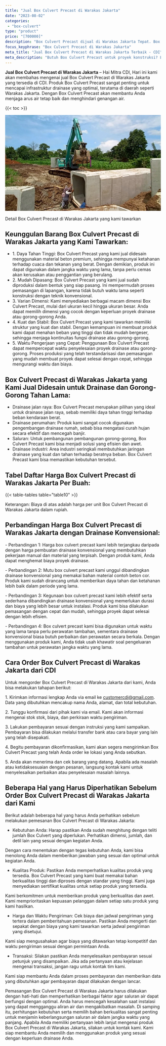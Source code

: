 ```yaml
---
title: "Jual Box Culvert Precast di Warakas Jakarta"
date: "2023-08-02"
categories:
 - "box-culvert"
type: "product"
price: "[700000]"
description: "Box Culvert Precast dijual di Warakas Jakarta Tepat. Box Culvert Precast ini menjadi solusi utama dalam proyek pembangunan sebagai bahan infrastruktur yang handal dan unggul. Segera dapatkan informasi detail."
focus_keyphrase: "Box Culvert Precast di Warakas Jakarta"
meta_title: "Jual Box Culvert Precast di Warakas Jakarta Terbaik - CDI"
meta_description: "Butuh Box Culvert Precast untuk proyek konstruksi? Layanan profesional kami siap membantu dengan kualitas premium. Segera hubungi kami."
---
```


**Jual Box Culvert Precast di Warakas Jakarta** – Hai Mitra CDI, Hari ini kami akan membahas mengenai jual Box Culvert Precast di Warakas Jakarta yang tersedia di CDI. Produk Box Culvert Precast sangat penting untuk mencapai infrastruktur drainase yang optimal, terutama di daerah seperti Warakas Jakarta. Dengan Box Culvert Precast akan membantu Anda menjaga arus air tetap baik dan menghindari genangan air.

{{< toc >}}

![Jual Box Culvert Precast di Warakas Jakarta](/images/box-culvert/box-culvert-23.jpg)

Detail Box Culvert Precast di Warakas Jakarta yang kami tawarkan 

## Keunggulan Barang Box Culvert Precast di Warakas Jakarta yang Kami Tawarkan:

*   1\. Daya Tahan Tinggi: Box Culvert Precast yang kami jual didesain menggunakan material beton premium, sehingga mempunyai ketahanan terhadap cuaca dan tekanan yang berat. Dengan demikian, produk ini dapat digunakan dalam jangka waktu yang lama, tanpa perlu cemas akan kerusakan atau penggantian yang berulang.
*   2\. Mudah Dipasang: Box Culvert Precast yang kami jual sudah diproduksi dalam bentuk yang siap pasang. Ini mempermudah proses pemasangan di lapangan, karena tidak butuh waktu lama seperti konstruksi dengan teknik konvensional.
*   3\. Varian Dimensi: Kami menyediakan berbagai macam dimensi Box Culvert Precast, mulai dari ukuran kecil hingga ukuran besar. Anda dapat memilih dimensi yang cocok dengan keperluan proyek drainase atau gorong-gorong Anda.
*   4\. Kuat dan Stabil: Box Culvert Precast yang kami tawarkan memiliki struktur yang kuat dan stabil. Dengan kemampuan ini membuat produk kami dapat menahan beban yang tinggi dan tidak mudah bergeser, sehingga menjaga kontinuitas fungsi drainase atau gorong-gorong.
*   5\. Waktu Pengerjaan yang Cepat: Penggunaan Box Culvert Precast dapat mempercepat waktu penyelesaian proyek drainase atau gorong-gorong. Proses produksi yang telah terstandarisasi dan pemasangan yang mudah membuat proyek dapat selesai dengan cepat, sehingga mengurangi waktu dan biaya.

## Box Culvert Precast di Warakas Jakarta yang Kami Jual Didesain untuk Drainase dan Gorong-Gorong Tahan Lama:

*   Drainase jalan raya: Box Culvert Precast merupakan pilihan yang ideal untuk drainase jalan raya, sebab memiliki daya tahan tinggi terhadap beban kendaraan berat.
*   Drainase perumahan: Produk kami sangat cocok digunakan pengembangan drainase rumah, sebab bisa mengatasi curah hujan secara efektif dan mencegah banjir.
*   Saluran: Untuk pembangunan pembangunan gorong-gorong, Box Culvert Precast kami bisa menjadi solusi yang efisien dan awet.
*   Drainase industri: Area industri seringkali membutuhkan jaringan drainase yang kuat dan tahan terhadap beratnya beban. Box Culvert Precast kami bisa memastikan kebutuhan tersebut.

## Tabel Daftar Harga Box Culvert Precast di Warakas Jakarta Per Buah:

{{< table-tables table="table10" >}}

Keterangan: Biaya di atas adalah harga per unit Box Culvert Precast di Warakas Jakarta dalam rupiah.

## Perbandingan Harga Box Culvert Precast di Warakas Jakarta dengan Drainase Konvensional:

\- Perbandingan 1: Harga box culvert precast kami lebih terjangkau daripada dengan harga pembuatan drainase konvensional yang membutuhkan pekerjaan manual dan material yang terpisah. Dengan produk kami, Anda dapat menghemat biaya proyek drainase.

\- Perbandingan 2: Mutu box culvert precast kami unggul dibandingkan drainase konvensional yang memakai bahan material contoh beton cor. Produk kami sudah dirancang untuk memberikan daya tahan dan ketahanan lebih baik dalam periode yang lama.

\- Perbandingan 3: Kegunaan box culvert precast kami lebih efektif serta sederhana dibandingkan drainase konvensional yang memerlukan durasi dan biaya yang lebih besar untuk instalasi. Produk kami bisa dilakukan pemasangan dengan cepat dan mudah, sehingga proyek dapat selesai dengan lebih efisien.

\- Perbandingan 4: Box culvert precast kami bisa digunakan untuk waktu yang lama tanpa perlu perawatan tambahan, sementara drainase konvensional biasa butuh perbaikan dan perawatan secara berkala. Dengan menggunakan produk kami, Anda tidak usah khawatir soal pengeluaran tambahan untuk perawatan jangka waktu yang lama.

## Cara Order Box Culvert Precast di Warakas Jakarta dari CDI

Untuk mengorder Box Culvert Precast di Warakas Jakarta dari kami, Anda bisa melakukan tahapan berikut:

1\.  Kirimkan informasi lengkap Anda via email ke customercdi@gmail.com. Data yang dibutuhkan mencakup nama Anda, alamat, dan total kebutuhan.

2\.  Tunggu konfirmasi dari pihak kami via email. Kami akan informasi mengenai stok stok, biaya, dan perkiraan waktu pengiriman.

3\.  Lakukan pembayaran sesuai dengan instruksi yang kami sampaikan. Pembayaran bisa dilakukan melalui transfer bank atau cara bayar yang lain yang telah disepakati.

4\.  Begitu pembayaran dikonfirmasikan, kami akan segera mengirimkan Box Culvert Precast yang telah Anda order ke lokasi yang Anda sebutkan.

5\.  Anda akan menerima dan cek barang yang datang. Apabila ada masalah atau ketidaksesuaian dengan pesanan, langsung kontak kami untuk menyelesaikan perbaikan atau penyelesaian masalah lainnya.

## Beberapa Hal yang Harus Diperhatikan Sebelum Order Box Culvert Precast di Warakas Jakarta dari Kami

Berikut adalah beberapa hal yang harus Anda perhatikan sebelum melakukan pemesanan Box Culvert Precast di Warakas Jakarta:

*   Kebutuhan Anda: Harap pastikan Anda sudah menghitung dengan teliti jumlah Box Culvert yang diperlukan. Perhatikan dimensi, jumlah, dan detil lain yang sesuai dengan kegiatan Anda.

Dengan cara menentukan dengan tegas kebutuhan Anda, kami bisa menolong Anda dalam memberikan jawaban yang sesuai dan optimal untuk kegiatan Anda.
*   Kualitas Produk: Pastikan Anda memperhatikan kualitas produk yang tersedia. Box Culvert Precast yang kami buat memakai bahan berkualitas tinggi dan diproses dengan standar yang tinggi. Kami juga menyediakan sertifikat kualitas untuk setiap produk yang tersedia.

Kami berkomitmen untuk memberikan produk yang berkualitas dan awet. Kami memprioritaskan kepuasan pelanggan dalam setiap satu produk yang kami hasilkan.
*   Harga dan Waktu Pengiriman: Cek biaya dan jadwal pengiriman yang tertera dalam pemberitahuan pemesanan. Pastikan Anda mengerti dan sepakat dengan biaya yang kami tawarkan serta jadwal pengiriman yang disetujui.

Kami siap mengusahakan agar biaya yang ditawarkan tetap kompetitif dan waktu pengiriman sesuai dengan permintaan Anda.
*   Transaksi: Silakan pastikan Anda menyelesaikan pembayaran sesuai petunjuk yang disampaikan. Jika ada pertanyaan atau kejelasan mengenai transaksi, jangan ragu untuk kontak tim kami.

Kami siap membantu Anda dalam proses pembayaran dan memberikan data yang dibutuhkan agar pembayaran dapat dilakukan dengan lancar.

Pemasangan Box Culvert Precast di Warakas Jakarta harus dilakukan dengan hati-hati dan memperhatikan berbagai faktor agar saluran air dapat berfungsi dengan optimal. Anda harus mencegah kesalahan saat instalasi yang dapat mengganggu aliran air dan mengakibatkan masalah. Di samping itu, perhitungan kebutuhan serta memilih bahan berkualitas sangat penting untuk menjamin keberlangsungan saluran air dalam jangka waktu yang panjang. Apabila Anda memiliki pertanyaan lebih lanjut mengenai produk Box Culvert Precast di Warakas Jakarta, silakan untuk kontak kami. Kami siap membantu Anda memilih dan menggunakan produk yang sesuai dengan keperluan drainase Anda.